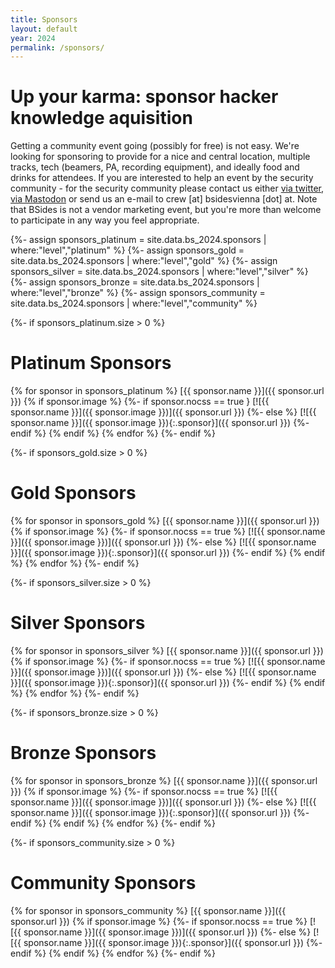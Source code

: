 ```yaml
---
title: Sponsors
layout: default
year: 2024
permalink: /sponsors/
---
```

# Up your karma: sponsor hacker knowledge aquisition

Getting a community event going (possibly for free) is not easy. We're looking for sponsoring to provide
for a nice and central location, multiple tracks, tech (beamers, PA, recording equipment), and ideally
food and drinks for attendees. If you are interested to help an event by the security community - for the
security community please contact us either [via twitter](https://twitter.com/BSidesVienna), [via Mastodon](https://infosec.exchange/@bsidesvienna) or send us an e-mail to crew [at] bsidesvienna [dot] at. Note that BSides is not a vendor marketing event, but you're more
than welcome to participate in any way you feel appropriate.

{%- assign sponsors_platinum = site.data.bs_2024.sponsors | where:"level","platinum" %}
{%- assign sponsors_gold = site.data.bs_2024.sponsors | where:"level","gold" %}
{%- assign sponsors_silver = site.data.bs_2024.sponsors | where:"level","silver" %}
{%- assign sponsors_bronze = site.data.bs_2024.sponsors | where:"level","bronze" %}
{%- assign sponsors_community = site.data.bs_2024.sponsors | where:"level","community" %}

{%- if sponsors_platinum.size > 0 %}
# Platinum Sponsors
{% for sponsor in sponsors_platinum %}
[{{ sponsor.name }}]({{ sponsor.url }})
{% if sponsor.image %}
{%- if sponsor.nocss == true }
[![{{ sponsor.name }}]({{ sponsor.image }})]({{ sponsor.url }})
{%- else %}
[![{{ sponsor.name }}]({{ sponsor.image }}){:.sponsor}]({{ sponsor.url }})
{%- endif %}
{% endif %}
{% endfor %}
{%- endif %}

{%- if sponsors_gold.size > 0 %}
# Gold Sponsors
{% for sponsor in sponsors_gold %}
[{{ sponsor.name }}]({{ sponsor.url }})
{% if sponsor.image %}
{%- if sponsor.nocss == true %}
[![{{ sponsor.name }}]({{ sponsor.image }})]({{ sponsor.url }})
{%- else %}
[![{{ sponsor.name }}]({{ sponsor.image }}){:.sponsor}]({{ sponsor.url }})
{%- endif %}
{% endif %}
{% endfor %}
{%- endif %}

{%- if sponsors_silver.size > 0 %}
# Silver Sponsors
{% for sponsor in sponsors_silver %}
[{{ sponsor.name }}]({{ sponsor.url }})
{% if sponsor.image %}
{%- if sponsor.nocss == true %}
[![{{ sponsor.name }}]({{ sponsor.image }})]({{ sponsor.url }})
{%- else %}
[![{{ sponsor.name }}]({{ sponsor.image }}){:.sponsor}]({{ sponsor.url }})
{%- endif %}
{% endif %}
{% endfor %}
{%- endif %}

{%- if sponsors_bronze.size > 0 %}
# Bronze Sponsors
{% for sponsor in sponsors_bronze %}
[{{ sponsor.name }}]({{ sponsor.url }})
{% if sponsor.image %}
{%- if sponsor.nocss == true %}
[![{{ sponsor.name }}]({{ sponsor.image }})]({{ sponsor.url }})
{%- else %}
[![{{ sponsor.name }}]({{ sponsor.image }}){:.sponsor}]({{ sponsor.url }})
{%- endif %}
{% endif %}
{% endfor %}
{%- endif %}

{%- if sponsors_community.size > 0 %}
# Community Sponsors
{% for sponsor in sponsors_community %}
[{{ sponsor.name }}]({{ sponsor.url }})
{% if sponsor.image %}
{%- if sponsor.nocss == true %}
[![{{ sponsor.name }}]({{ sponsor.image }})]({{ sponsor.url }})
{%- else %}
[![{{ sponsor.name }}]({{ sponsor.image }}){:.sponsor}]({{ sponsor.url }})
{%- endif %}
{% endif %}
{% endfor %}
{%- endif %}